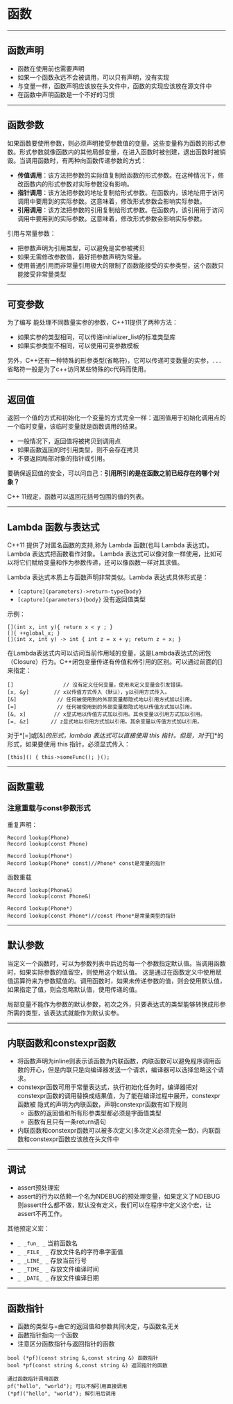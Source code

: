 # 函数

---
## 函数声明

- 函数在使用前也需要声明
- 如果一个函数永远不会被调用，可以只有声明，没有实现
- 与变量一样，函数声明应该放在头文件中，函数的实现应该放在源文件中
- 在函数中声明函数是一个不好的习惯

---
## 函数参数

如果函数要使用参数，则必须声明接受参数值的变量。这些变量称为函数的形式参数。形式参数就像函数内的其他局部变量，在进入函数时被创建，退出函数时被销毁。当调用函数时，有两种向函数传递参数的方式：

- **传值调用**：该方法把参数的实际值复制给函数的形式参数。在这种情况下，修改函数内的形式参数对实际参数没有影响。
- **指针调用**：该方法把参数的地址复制给形式参数。在函数内，该地址用于访问调用中要用到的实际参数。这意味着，修改形式参数会影响实际参数。
- **引用调用**：该方法把参数的引用复制给形式参数。在函数内，该引用用于访问调用中要用到的实际参数。这意味着，修改形式参数会影响实际参数。

引用与常量参数：

- 把参数声明为引用类型，可以避免是实参被拷贝
- 如果无需修改参数值，最好把参数声明为常量。
- 使用普通引用而非常量引用极大的限制了函数能接受的实参类型，这个函数只能接受非常量类型

---
## 可变参数

为了编写 能处理不同数量实参的参数，C++11提供了两种方法：

- 如果实参的类型相同，可以传递initializer_list的标准类型库
- 如果实参类型不相同，可以使用可变参数模板

另外，C++还有一种特殊的形参类型(省略符)，它可以传递可变数量的实参，`...`省略符一般是为了c++访问某些特殊的c代码而使用。

---
## 返回值

返回一个值的方式和初始化一个变量的方式完全一样：返回值用于初始化调用点的一个临时变量，该临时变量就是函数调用的结果。

- 一般情况下，返回值将被拷贝到调用点
- 如果函数返回的时引用类型，则不会存在拷贝  
- 不要返回局部对象的指针或引用。

要确保返回值的安全，可以问自己：**引用所引的是在函数之前已经存在的哪个对象？**

C++ 11规定，函数可以返回花括号包围的值的列表。

---
## Lambda 函数与表达式

C++11 提供了对匿名函数的支持,称为 Lambda 函数(也叫 Lambda 表达式)。Lambda 表达式把函数看作对象。
Lambda 表达式可以像对象一样使用，比如可以将它们赋给变量和作为参数传递，还可以像函数一样对其求值。

Lambda 表达式本质上与函数声明非常类似。Lambda 表达式具体形式是：

- `[capture](parameters)->return-type{body}`
- `[capture](parameters){body}` 没有返回值类型

示例：
```
[](int x, int y){ return x < y ; }
[]{ ++global_x; } 
[](int x, int y) -> int { int z = x + y; return z + x; }
```

在Lambda表达式内可以访问当前作用域的变量，这是Lambda表达式的闭包（Closure）行为。C++闭包变量传递有传值和传引用的区别。可以通过前面的[]来指定：

```
[]                // 沒有定义任何变量。使用未定义变量会引发错误。
[x, &y]        // x以传值方式传入（默认），y以引用方式传入。
[&]             // 任何被使用到的外部变量都隐式地以引用方式加以引用。
[=]             // 任何被使用到的外部变量都隐式地以传值方式加以引用。
[&, x]         // x显式地以传值方式加以引用。其余变量以引用方式加以引用。
[=, &z]       // z显式地以引用方式加以引用。其余变量以传值方式加以引用。
```

对于*[=]或[&]*的形式，lambda 表达式可以直接使用 this 指针。但是，对于*[]*的形式，如果要使用 this 指针，必须显式传入：

```
[this]() { this->someFunc(); }();
```

---
## 函数重载

### 注意重载与const参数形式

重复声明：
```
Record lookup(Phone)
Record lookup(const Phone)

Record lookup(Phone*)
Record lookup(Phone* const)//Phone* const是常量的指针
```

函数重载
```
Record lookup(Phone&)
Record lookup(const Phone&)

Record lookup(Phone*)
Record lookup(const Phone*)//const Phone*是常量类型的指针
```

---
## 默认参数

当定义一个函数时，可以为参数列表中后边的每一个参数指定默认值。当调用函数时，如果实际参数的值留空，则使用这个默认值。
这是通过在函数定义中使用赋值运算符来为参数赋值的。调用函数时，如果未传递参数的值，则会使用默认值，如果指定了值，则会忽略默认值，使用传递的值。

局部变量不能作为参数的默认参数，初次之外，只要表达式的类型能够转换成形参所需的类型，该表达式就能作为默认实参。



--- 
## 内联函数和constexpr函数

- 将函数声明为inline则表示该函数为内联函数，内联函数可以避免程序调用函数的开心，但是内联只是向编译器发送一个请求，编译器可以选择忽略这个请求。
- constexpr函数可用于常量表达式，执行初始化任务时，编译器把对constexpr函数的调用替换成结果值，为了能在编译过程中展开，constexpr函数被
隐式的声明为内联函数，声明constexpr函数有如下规则
    - 函数的返回值和所有形参类型都必须是字面值类型
    - 函数有且只有一条return语句
- 内联函数和constexpr函数可以被多次定义(多次定义必须完全一致)，内联函数和constexpr函数应该放在头文件中


---
## 调试

- assert预处理宏
- assert的行为以依赖一个名为NDEBUG的预处理变量，如果定义了NDEBUG则assert什么都不做，默认没有定义，我们可以在程序中定义这个宏，让assert不再工作。

其他预定义宏：
- `_ _fun_ _` 当前函数名
- `_ _FILE_ _` 存放文件名的字符串字面值
- `_ _LINE_ _` 存放当前行号
- `_ _TIME_ _` 存放文件编译时间
- `_ _DATE_ _` 存放文件编译日期


---
## 函数指针

- 函数的类型与=由它的返回值和参数共同决定，与函数名无关
- 函数指针指向一个函数
- 注意区分函数指针与返回指针的函数

```
bool (*pf)(const string &,const string &) 函数指针
bool *pf(const string &,const string &) 返回指针的函数

通过函数指针调用函数
pf("hello", "world"); 可以不解引用直接调用
(*pf)("hello", "world"); 解引用后调用
```

